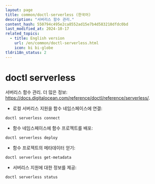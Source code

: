 ```yaml
---
layout: page
title: common/doctl-serverless (한국어)
description: "서버리스 함수 관리."
content_hash: 550794c495e2ca8552ad15e7b4d583210dfdc0bd
last_modified_at: 2024-10-17
related_topics:
  - title: English version
    url: /en/common/doctl-serverless.html
    icon: bi bi-globe
tldri18n_status: 2
---
```

# doctl serverless

서버리스 함수 관리.
더 많은 정보: <https://docs.digitalocean.com/reference/doctl/reference/serverless/>.

- 로컬 서버리스 지원을 함수 네임스페이스에 연결:

`doctl serverless connect`

- 함수 네임스페이스에 함수 프로젝트를 배포:

`doctl serverless deploy`

- 함수 프로젝트의 메타데이터 얻기:

`doctl serverless get-metadata`

- 서버리스 지원에 대한 정보를 제공:

`doctl serverless status`
